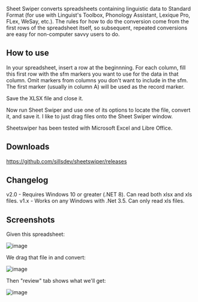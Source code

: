 Sheet Swiper converts spreadsheets containing linguistic data to Standard Format (for use with Linguist's Toolbox, Phonology Assistant, Lexique Pro, FLex, WeSay, etc.). The rules for how to do the conversion come from the first rows of the spreadsheet itself, so subsequent, repeated conversions are easy for non-computer savvy users to do.

## How to use

In your spreadsheet, insert a row at the beginnning. For each column, fill this first row with the sfm markers you want to use for the data in that column. Omit markers from columns you don't want to include in the sfm. The first marker (usually in column A) will be used as the record marker.

Save the XLSX file and close it.

Now run Sheet Swiper and use one of its options to locate the file, convert it, and save it. I like to just drag files onto the Sheet Swiper window.

Sheetswiper has been tested with Microsoft Excel and Libre Office.

## Downloads
https://github.com/sillsdev/sheetswiper/releases

## Changelog

v2.0 - Requires Windows 10 or greater (.NET 8). Can read both xlsx and xls files.
v1.x - Works on any Windows with .Net 3.5.  Can only read xls files.

## Screenshots

Given this spreadsheet:

![image](https://cloud.githubusercontent.com/assets/8448/25486409/47d68692-2b1e-11e7-9b57-1094f0ed3ad4.png)

We drag that file in and convert:

![image](https://cloud.githubusercontent.com/assets/8448/25486359/2403ef7a-2b1e-11e7-9ca0-6edb77903279.png)

Then "review" tab shows what we'll get:

![image](https://cloud.githubusercontent.com/assets/8448/25486338/11e5b08a-2b1e-11e7-91cb-a84e49613852.png)
